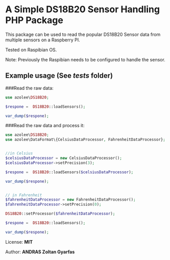 # A Simple DS18B20 Sensor Handling PHP Package

This package can be used to read the popular DS18B20 Sensor data from multiple sensors on a Raspberry PI.

Tested on Raspibian OS.

Note: Previously the Raspibian needs to be configured to handle the sensor. 


## Example usage (See _tests_ folder)

###Read the raw data:
```php
use azolee\DS18B20;

$respone =  DS18B20::loadSensors();

var_dump($respone);
```

###Read the raw data and process it:


```php
use azolee\DS18B20;
use azolee\DataFormat\{CelsiusDataProcessor, FahrenheitDataProcessor};


//in Celsius
$celsiusDataProcessor = new CelsiusDataProcessor();
$celsiusDataProcessor->setPrecision(3);

$respone =  DS18B20::loadSensors($celsiusDataProcessor);

var_dump($respone);


// in Fahrenheit
$fahrenheitDataProcessor = new FahrenheitDataProcessor();
$fahrenheitDataProcessor->setPrecision(0);

DS18B20::setProcessor($fahrenheitDataProcessor);

$respone =  DS18B20::loadSensors();

var_dump($respone);

```


License: **MIT**

Author: **ANDRAS Zoltan Gyarfas**
